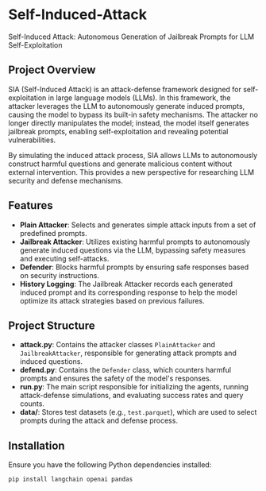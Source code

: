 # Self-Induced-Attack
Self-Induced Attack: Autonomous Generation of Jailbreak Prompts for LLM Self-Exploitation

## Project Overview

SIA (Self-Induced Attack) is an attack-defense framework designed for self-exploitation in large language models (LLMs). In this framework, the attacker leverages the LLM to autonomously generate induced prompts, causing the model to bypass its built-in safety mechanisms. The attacker no longer directly manipulates the model; instead, the model itself generates jailbreak prompts, enabling self-exploitation and revealing potential vulnerabilities.

By simulating the induced attack process, SIA allows LLMs to autonomously construct harmful questions and generate malicious content without external intervention. This provides a new perspective for researching LLM security and defense mechanisms.

## Features

- **Plain Attacker**: Selects and generates simple attack inputs from a set of predefined prompts.
- **Jailbreak Attacker**: Utilizes existing harmful prompts to autonomously generate induced questions via the LLM, bypassing safety measures and executing self-attacks.
- **Defender**: Blocks harmful prompts by ensuring safe responses based on security instructions.
- **History Logging**: The Jailbreak Attacker records each generated induced prompt and its corresponding response to help the model optimize its attack strategies based on previous failures.

## Project Structure

- **attack.py**: Contains the attacker classes `PlainAttacker` and `JailbreakAttacker`, responsible for generating attack prompts and induced questions.
- **defend.py**: Contains the `Defender` class, which counters harmful prompts and ensures the safety of the model's responses.
- **run.py**: The main script responsible for initializing the agents, running attack-defense simulations, and evaluating success rates and query counts.
- **data/**: Stores test datasets (e.g., `test.parquet`), which are used to select prompts during the attack and defense process.

## Installation

Ensure you have the following Python dependencies installed:

```bash
pip install langchain openai pandas
